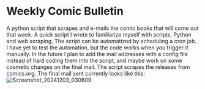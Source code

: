 # Weekly Comic Bulletin
A python script that scrapes and e-mails the comic books that will come out that week. A quick script I wrote to familiarize myself with scripts, Python and web scraping. The script can be automatized by scheduling a cron job. I have yet to test the automation, but the code works when you trigger it manually. In the future I plan to add the mail addresses with a config file instead of hard coding them into the script, and maybe work on some cosmetic changes on the final mail. The script scrapes the releases from comics.org. The final mail sent currently looks like this:
![Screenshot_20241203_030609](https://github.com/user-attachments/assets/a57f8e02-422e-4e01-ac7f-0c2bd8baccfb)
